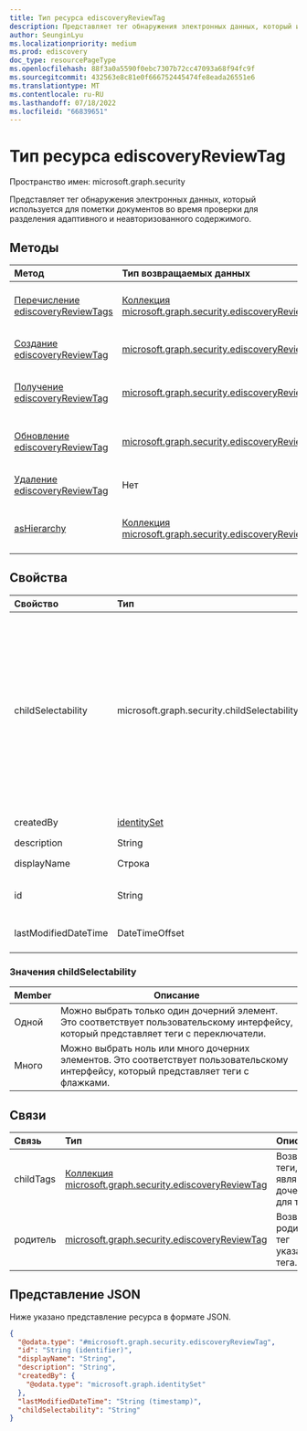```yaml
---
title: Тип ресурса ediscoveryReviewTag
description: Представляет тег обнаружения электронных данных, который используется для пометки документов во время проверки, чтобы разделять адаптивный и неотвечивый контент.
author: SeunginLyu
ms.localizationpriority: medium
ms.prod: ediscovery
doc_type: resourcePageType
ms.openlocfilehash: 88f3a0a5590f0ebc7307b72cc47093a68f94fc9f
ms.sourcegitcommit: 432563e8c81e0f666752445474fe8eada26551e6
ms.translationtype: MT
ms.contentlocale: ru-RU
ms.lasthandoff: 07/18/2022
ms.locfileid: "66839651"
---
```

# <a name="ediscoveryreviewtag-resource-type"></a>Тип ресурса ediscoveryReviewTag

Пространство имен: microsoft.graph.security



Представляет тег обнаружения электронных данных, который используется для пометки документов во время проверки для разделения адаптивного и неавторизованного содержимого.

## <a name="methods"></a>Методы
|Метод|Тип возвращаемых данных|Описание|
|:---|:---|:---|
|[Перечисление ediscoveryReviewTags](../api/security-ediscoverycase-list-tags.md)|[Коллекция microsoft.graph.security.ediscoveryReviewTag](../resources/security-ediscoveryreviewtag.md)|Получение списка объектов [ediscoveryReviewTag](../resources/security-ediscoveryreviewtag.md) и их свойств.|
|[Создание ediscoveryReviewTag](../api/security-ediscoverycase-post-tags.md)|[microsoft.graph.security.ediscoveryReviewTag](../resources/security-ediscoveryreviewtag.md)|Создайте объект [ediscoveryReviewTag](../resources/security-ediscoveryreviewtag.md) .|
|[Получение ediscoveryReviewTag](../api/security-ediscoveryreviewtag-get.md)|[microsoft.graph.security.ediscoveryReviewTag](../resources/security-ediscoveryreviewtag.md)|Чтение свойств и связей объекта [ediscoveryReviewTag](../resources/security-ediscoveryreviewtag.md) .|
|[Обновление ediscoveryReviewTag](../api/security-ediscoveryreviewtag-update.md)|[microsoft.graph.security.ediscoveryReviewTag](../resources/security-ediscoveryreviewtag.md)|Обновление свойств объекта [ediscoveryReviewTag](../resources/security-ediscoveryreviewtag.md) .|
|[Удаление ediscoveryReviewTag](../api/security-ediscoverycase-delete-tags.md)|Нет|Удаление объекта [ediscoveryReviewTag](../resources/security-ediscoveryreviewtag.md) .|
|[asHierarchy](../api/security-ediscoveryreviewtag-ashierarchy.md)|[Коллекция microsoft.graph.security.ediscoveryReviewTag](../resources/security-ediscoveryreviewtag.md)|Перечисление тегов, упорядоченных как иерархия.|


## <a name="properties"></a>Свойства
|Свойство|Тип|Описание|
|:---|:---|:---|
|childSelectability|microsoft.graph.security.childSelectability|Указывает, может ли один или несколько дочерних тегов быть связаны с документом. Возможные значения: `One`, `Many`.  Это значение определяет, представляет ли пользовательский интерфейс теги как флажки или группу переключателей.|
|createdBy|[identitySet](../resources/identityset.md)|Пользователь, создавший тег.|
|description|String|Описание тега.|
|displayName|Строка|Отображаемое имя тега.|
|id|String|Уникальный идентификатор тега.|
|lastModifiedDateTime|DateTimeOffset|Дата и время последнего изменения тега.|

### <a name="childselectability-values"></a>Значения childSelectability

|Member|Описание|
|:----|-----------|
|Одной|Можно выбрать только один дочерний элемент. Это соответствует пользовательскому интерфейсу, который представляет теги с переключатели.|
|Много|Можно выбрать ноль или много дочерних элементов. Это соответствует пользовательскому интерфейсу, который представляет теги с флажками.|

## <a name="relationships"></a>Связи

|Связь|Тип|Описание|
|:---|:---|:---|
|childTags|[Коллекция microsoft.graph.security.ediscoveryReviewTag](../resources/security-ediscoveryreviewtag.md)|Возвращает теги, которые являются дочерними для тега.|
|родитель|[microsoft.graph.security.ediscoveryReviewTag](../resources/security-ediscoveryreviewtag.md)|Возвращает родительский тег указанного тега.|
## <a name="json-representation"></a>Представление JSON
Ниже указано представление ресурса в формате JSON.
<!-- {
  "blockType": "resource",
  "keyProperty": "id",
  "@odata.type": "microsoft.graph.security.ediscoveryReviewTag",
  "openType": false
}
-->
``` json
{
  "@odata.type": "#microsoft.graph.security.ediscoveryReviewTag",
  "id": "String (identifier)",
  "displayName": "String",
  "description": "String",
  "createdBy": {
    "@odata.type": "microsoft.graph.identitySet"
  },
  "lastModifiedDateTime": "String (timestamp)",
  "childSelectability": "String"
}
```

